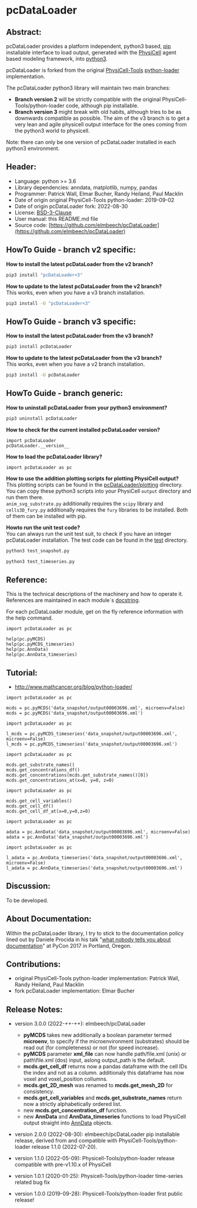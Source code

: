 # pcDataLoader

## Abstract:

pcDataLoader provides a platform independent, python3 based, [pip](https://en.wikipedia.org/wiki/Pip_(package_manager)) installable interface
to load output, generated with the [PhysiCell](https://github.com/MathCancer/PhysiCell) agent based modeling framework,
into [python3](https://en.wikipedia.org/wiki/Python_(programming_language)).

pcDataLoader is forked from the original [PhysiCell-Tools](https://github.com/PhysiCell-Tools) [python-loader](https://github.com/PhysiCell-Tools/python-loader) implementation.

The pcDataLoader python3 library will maintain two main branches:

+ **Branch version 2** will be strictly compatible with the original PhysiCell-Tools/python-loader code, although pip installable.
+ **Branch version 3** might break with old habits, although tries to be as downwards compatible as possible.
  The aim of the v3 branch is to get a very lean and agile physicell output interface for the ones coming from the python3 world to physicell.

Note: there can only be one version of pcDataLoader installed in each python3 environment.


## Header:
+ Language: python >= 3.6
+ Library dependencies: anndata, matplotlib, numpy, pandas
+ Programmer: Patrick Wall, Elmar Bucher, Randy Heiland, Paul Macklin
+ Date of origin original PhysiCell-Tools python-loader: 2019-09-02
+ Date of origin pcDataLoader fork: 2022-08-30
+ License: [BSD-3-Clause](https://en.wikipedia.org/wiki/BSD_licenses)
+ User manual: this README.md file
+ Source code: [https://github.com/elmbeech/pcDataLoader](https://github.com/elmbeech/pcDataLoader)


## HowTo Guide - branch v2 specific:

**How to install the latest pcDataLoader from the v2 branch?**
```bash
pip3 install "pcDataLoader<3"
```

**How to update to the latest pcDataLoader from the v2 branch?**\
This works, even when you have a v3 branch installation.
```bash
pip3 install -U "pcDataLoader<3"
```


## HowTo Guide - branch v3 specific:

**How to install the latest pcDataLoader from the v3 branch?**
```bash
pip3 install pcDataLoader
```

**How to update to the latest pcDataLoader from the v3 branch?**\
This works, even when you have a v2 branch installation.
```bash
pip3 install -U pcDataLoader
```


## HowTo Guide - branch generic:

**How to uninstall pcDataLoader from your python3 environment?**
```bash
pip3 uninstall pcDataLoader
```

**How to check for the current installed pcDataLoader version?**
```python3
import pcDataLoader
pcDataLoader.__version__
```

**How to load the pcDataLoader library?**
```python3
import pcDataLoader as pc
```

**How to use the addition plotting scripts for plotting PhysiCell output?**\
This plotting scripts can be found in the [pcDataLoader/plotting](https://github.com/elmbeech/pcDataLoader/tree/master/pcDataLoader/plotting) directory.\
You can copy these python3 scripts into your PhysiCell `output` directory and run them there.\
`anim_svg_substrate.py` additionally requires the `scipy` library and `cells3D_fury.py` additionally requires the `fury` libraries to be installed.
Both of them can be installed with pip.

**Howto run the unit test code?**\
You can always run the unit test suit, to check if you have an integer pcDataLoader installation.
The test code can be found in the [test](https://github.com/elmbeech/pcDataLoader/tree/master/test) directory.
```bash
python3 test_snapshot.py
```
```bash
python3 test_timeseries.py
```


## Reference:

This is the technical descriptions of the machinery and how to operate it.
References are maintained in each module`s [docstring](https://en.wikipedia.org/wiki/Docstring).

For each pcDataLoader module, get on the fly reference information with the help command.
```python3
import pcDataLoader as pc

help(pc.pyMCDS)
help(pc.pyMCDS_timeseries)
help(pc.AnnData)
help(pc.AnnData_timeseries)
```


## Tutorial:
+ http://www.mathcancer.org/blog/python-loader/

```python3
import pcDataLoader as pc

mcds = pc.pyMCDS('data_snapshot/output00003696.xml', microenv=False)
mcds = pc.pyMCDS('data_snapshot/output00003696.xml')
```
```python3
import pcDataLoader as pc

l_mcds = pc.pyMCDS_timeseries('data_snapshot/output00003696.xml', microenv=False)
l_mcds = pc.pyMCDS_timeseries('data_snapshot/output00003696.xml')
```

```python3
import pcDataLoader as pc

mcds.get_substrate_names()
mcds.get_concentrations_df()
mcds.get_concentrations(mcds.get_substrate_names()[0])
mcds.get_concentrations_at(x=0, y=0, z=0)
```

```python3
import pcDataLoader as pc

mcds.get_cell_variables()
mcds.get_cell_df()
mcds.get_cell_df_at(x=0,y=0,z=0)
```

```python3
import pcDataLoader as pc

adata = pc.AnnData('data_snapshot/output00003696.xml', microenv=False)
adata = pc.AnnData('data_snapshot/output00003696.xml')
```

```python3
import pcDataLoader as pc

l_adata = pc.AnnData_timeseries('data_snapshot/output00003696.xml', microenv=False)
l_adata = pc.AnnData_timeseries('data_snapshot/output00003696.xml')
```

## Discussion:
To be developed.


## About Documentation:
Within the pcDataLoader library, I try to stick to the documentation policy lined out by Daniele Procida in his talk "[what nobody tells you about documentation](https://www.youtube.com/watch?v=azf6yzuJt54)" at PyCon 2017 in Portland, Oregon.


## Contributions:
+ original PhysiCell-Tools python-loader implementation: Patrick Wall, Randy Heiland, Paul Macklin
+ fork pcDataLoader implementation: Elmar Bucher


## Release Notes:
+ version 3.0.0 (2022-++-++): elmbeech/pcDataLoader
    + **pyMCDS** takes new additionally a boolean parameter termed **microenv**, to specify if the microenvironment (substrates) should be read out (for completeness) or not (for speed increase).
    + **pyMCDS** parameter **xml_file** can now handle path/file.xml (unix) or path\file.xml (dos) input, aslong output_path is the default.
    + **mcds.get_cell_df** returns now a pandas dataframe with the cell IDs the index and not as a column. additionaly this dataframe has now voxel and voxel_position collumns.
    + **mcds.get_2D_mesh** was renamed to **mcds.get_mesh_2D** for consistency.
    + **mcds.get_cell_variables** and **mcds.get_substrate_names** return now a strictly alphabetically ordered list.
    + new **mcds.get_concentration_df** function.
    + new **AnnData** and **AnnData_timeseries** functions to load PhysiCell output straight into [AnnData](https://anndata.readthedocs.io/en/latest/) objects.

+ version 2.0.0 (2022-08-30): elmbeech/pcDataLoader pip installable release, derived from and compatible with PhysiCell-Tools/python-loader release 1.1.0 (2022-07-20).
+ version 1.1.0 (2022-05-09): Physicell-Tools/python-loader release compatible with pre-v1.10.x of PhysiCell
+ version 1.0.1 (2020-01-25): Physicell-Tools/python-loader time-series related bug fix
+ version 1.0.0 (2019-09-28): Physicell-Tools/python-loader first public release!
